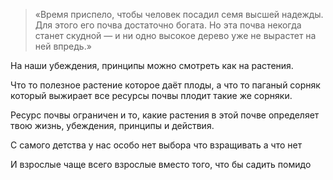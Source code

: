 > «Время приспело, чтобы человек посадил семя высшей надежды. Для этого его почва достаточно богата. Но эта почва некогда станет скудной — и ни одно высокое дерево уже не вырастет на ней впредь.»

На наши убеждения, принципы можно смотреть как на растения.

Что то полезное растение которое даёт плоды, а что то паганый сорняк который выжирает все ресурсы почвы плодит такие же сорняки.

Ресурс почвы ограничен и то, какие растения в этой почве определяет твою жизнь, убеждения, принципы и действия.

С самого детства у нас особо нет выбора что взращивать а что нет

И взрослые чаще всего взрослые вместо того, что бы садить помидо